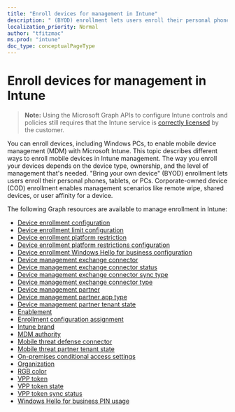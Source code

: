 ```yaml
---
title: "Enroll devices for management in Intune"
description: " (BYOD) enrollment lets users enroll their personal phones, tablets, or PCs. Corporate-owned device (COD) enrollment enables management scenarios like remote wipe, shared devices, or user affinity for a device."
localization_priority: Normal
author: "tfitzmac"
ms.prod: "intune"
doc_type: conceptualPageType
---
```


# Enroll devices for management in Intune

> **Note:** Using the Microsoft Graph APIs to configure Intune controls and policies still requires that the Intune service is [correctly licensed](https://www.microsoft.com/en-us/cloud-platform/microsoft-intune-pricing) by the customer.

You can enroll devices, including Windows PCs, to enable mobile device management (MDM) with Microsoft Intune. This topic describes different ways to enroll mobile devices in Intune management. The way you enroll your devices depends on the device type, ownership, and the level of management that's needed. "Bring your own device" (BYOD) enrollment lets users enroll their personal phones, tablets, or PCs. Corporate-owned device (COD) enrollment enables management scenarios like remote wipe, shared devices, or user affinity for a device.

The following Graph resources are available to manage enrollment in Intune:  

- [Device enrollment configuration](intune-onboarding-deviceenrollmentconfiguration.md)
- [Device enrollment limit configuration](intune-onboarding-deviceenrollmentlimitconfiguration.md)
- [Device enrollment platform restriction](intune-onboarding-deviceenrollmentplatformrestriction.md)
- [Device enrollment platform restrictions configuration](intune-onboarding-deviceenrollmentplatformrestrictionsconfiguration.md)
- [Device enrollment Windows Hello for business configuration](intune-onboarding-deviceenrollmentwindowshelloforbusinessconfiguration.md)
- [Device management exchange connector](intune-onboarding-devicemanagementexchangeconnector.md)
- [Device management exchange connector status](intune-onboarding-devicemanagementexchangeconnectorstatus.md)
- [Device management exchange connector sync type](intune-onboarding-devicemanagementexchangeconnectorsynctype.md)
- [Device management exchange connector type](intune-onboarding-devicemanagementexchangeconnectortype.md)
- [Device management partner](intune-onboarding-devicemanagementpartner.md)
- [Device management partner app type](intune-onboarding-devicemanagementpartnerapptype.md)
- [Device management partner tenant state](intune-onboarding-devicemanagementpartnertenantstate.md)
- [Enablement](intune-onboarding-enablement.md)
- [Enrollment configuration assignment](intune-onboarding-enrollmentconfigurationassignment.md)
- [Intune brand](intune-onboarding-intunebrand.md)
- [MDM authority](intune-onboarding-mdmauthority.md)
- [Mobile threat defense connector](intune-onboarding-mobilethreatdefenseconnector.md)
- [Mobile threat partner tenant state](intune-onboarding-mobilethreatpartnertenantstate.md)
- [On-premises conditional access settings](intune-onboarding-onpremisesconditionalaccesssettings.md)
- [Organization](intune-onboarding-organization.md)
- [RGB color](intune-onboarding-rgbcolor.md)
- [VPP token](intune-onboarding-vpptoken.md)
- [VPP token state](intune-onboarding-vpptokenstate.md)
- [VPP token sync status](intune-onboarding-vpptokensyncstatus.md)
- [Windows Hello for business PIN usage](intune-onboarding-windowshelloforbusinesspinusage.md)
